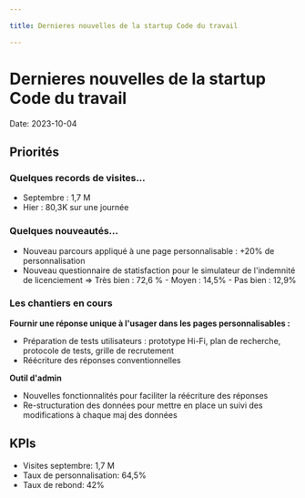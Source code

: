 ```yaml
---

title: Dernieres nouvelles de la startup Code du travail

---
```


# Dernieres nouvelles de la startup Code du travail

Date: 2023-10-04

## Priorités

### Quelques records de visites...
- Septembre : 1,7 M
- Hier : 80,3K sur une journée

### Quelques nouveautés...
- Nouveau parcours appliqué à une page personnalisable : +20% de personnalisation
- Nouveau questionnaire de statisfaction pour le simulateur de l'indemnité de licenciement =>  Très bien : 72,6 % - Moyen : 14,5% - Pas bien : 12,9%

### Les chantiers en cours
**Fournir une réponse unique à l'usager dans les pages personnalisables :**
- Préparation de tests utilisateurs : prototype Hi-Fi, plan de recherche, protocole de tests, grille de recrutement
- Réécriture des réponses conventionnelles

**Outil d'admin**
- Nouvelles fonctionnalités pour faciliter la réécriture des réponses
- Re-structuration des données pour mettre en place un suivi des modifications à chaque maj des données

## KPIs

 - Visites septembre: 1,7 M
 - Taux de personnalisation: 64,5%
 - Taux de rebond: 42%
